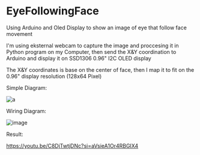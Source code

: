 # EyeFollowingFace
Using Arduino and Oled Display to show an image of eye that follow face movement

I'm using eksternal webcam to capture the image and proccesing it in Python program on my Computer, then send the X&Y coordination to Arduino and display it on SSD1306 0.96" I2C OLED display

The X&Y coordinates is base on the center of face, then I map it to fit on the 0.96" display resolution (128x64 Pixel)

Simple Diagram:

![a](https://user-images.githubusercontent.com/105662575/199051556-91f63255-1d8a-456e-96d1-ceed8a75d34f.jpg)

Wiring Diagram:

![image](https://user-images.githubusercontent.com/105662575/199055112-e1b2ffec-750e-4808-9037-006c94d1d75b.png)

Result:

https://youtu.be/C8DjTwtjDNc?si=aVsieA1Or4RBGIX4
